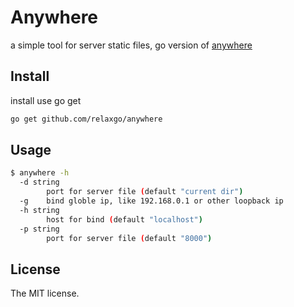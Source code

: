 # Anywhere
a simple tool for server static files, go version of [anywhere](https://github.com/JacksonTian/anywhere)

## Install
install use go get
```sh
go get github.com/relaxgo/anywhere
```

## Usage
```sh
$ anywhere -h
  -d string
    	port for server file (default "current dir")
  -g	bind globle ip, like 192.168.0.1 or other loopback ip
  -h string
    	host for bind (default "localhost")
  -p string
    	port for server file (default "8000")
```

## License
The MIT license.
